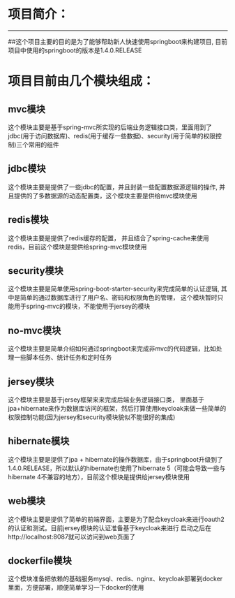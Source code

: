 # 项目简介：
-----------------
##这个项目主要的目的是为了能够帮助新人快速使用springboot来构建项目, 目前项目中使用的springboot的版本是1.4.0.RELEASE

# 项目目前由几个模块组成：

## mvc模块

这个模块主要是基于spring-mvc所实现的后端业务逻辑接口类，里面用到了jdbc(用于访问数据库)、redis(用于缓存一些数据)、security(用于简单的权限控制)三个常用的组件

## jdbc模块
这个模块主要是提供了一些jdbc的配置，并且封装一些配置数据源逻辑的操作, 并且提供的了多数据源的动态配置类，这个模块主要是供给mvc模块使用

## redis模块
这个模块主要是提供了redis缓存的配置， 并且结合了spring-cache来使用redis，目前这个模块是提供给spring-mvc模块使用

## security模块
这个模块主要是简单使用spring-boot-starter-security来完成简单的认证逻辑, 其中是简单的通过数据库进行了用户名、密码和权限角色的管理， 这个模块暂时只能用于spring-mvc的模块，不能使用于jersey的模块

## no-mvc模块
这个模块主要是简单介绍如何通过springboot来完成非mvc的代码逻辑，比如处理一些脚本任务、统计任务和定时任务

## jersey模块
这个模块主要是基于jersey框架来来完成后端业务逻辑接口类， 里面基于jpa+hibernate来作为数据库访问的框架，然后打算使用keycloak来做一些简单的权限控制功能(因为jersey和security模块貌似不能很好的集成)

## hibernate模块
这个模块主要是提供了jpa + hibernate的操作数据库，由于springboot升级到了1.4.0.RELEASE，所以默认的hibernate也使用了hibernate 5（可能会导致一些与hibernate 4不兼容的地方），目前这个模块是提供给jersey模块使用

## web模块
这个模块主要是提供了简单的前端界面，主要是为了配合keycloak来进行oauth2的认证和测试。目前jersey模块的认证准备基于keycloak来进行
启动之后在http://localhost:8087就可以访问到web页面了

## dockerfile模块
这个模块准备把依赖的基础服务mysql、redis、nginx、keycloak部署到docker里面，方便部署，顺便简单学习一下docker的使用
